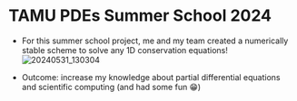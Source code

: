 # TAMU PDEs Summer School 2024

* For this summer school project, me and my team created a numerically stable scheme to solve any 1D conservation equations!
![20240531_130304](https://github.com/eli-will-2656/Vandy-Portfolio/assets/104855506/3196e3e8-cf83-4fcc-b343-1a58003122db)


* Outcome: increase my knowledge about partial differential equations and scientific computing (and had some fun :grin:)
